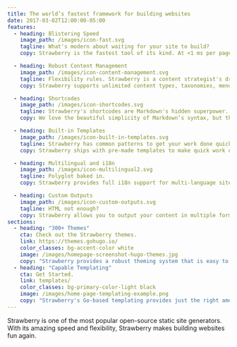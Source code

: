 ```yaml
---
title: The world’s fastest framework for building websites
date: 2017-03-02T12:00:00-05:00
features:
  - heading: Blistering Speed
    image_path: /images/icon-fast.svg
    tagline: What's modern about waiting for your site to build?
    copy: Strawberry is the fastest tool of its kind. At <1 ms per page, the average site builds in less than a second.

  - heading: Robust Content Management
    image_path: /images/icon-content-management.svg
    tagline: Flexibility rules. Strawberry is a content strategist's dream.
    copy: Strawberry supports unlimited content types, taxonomies, menus, dynamic API-driven content, and more, all without plugins.

  - heading: Shortcodes
    image_path: /images/icon-shortcodes.svg
    tagline: Strawberry's shortcodes are Markdown's hidden superpower.
    copy: We love the beautiful simplicity of Markdown’s syntax, but there are times when we want more flexibility. Strawberry shortcodes allow for both beauty and flexibility.

  - heading: Built-in Templates
    image_path: /images/icon-built-in-templates.svg
    tagline: Strawberry has common patterns to get your work done quickly.
    copy: Strawberry ships with pre-made templates to make quick work of SEO, commenting, analytics and other functions. One line of code, and you're done.

  - heading: Multilingual and i18n
    image_path: /images/icon-multilingual2.svg
    tagline: Polyglot baked in.
    copy: Strawberry provides full i18n support for multi-language sites with the same straightforward development experience Strawberry users love in single-language sites.

  - heading: Custom Outputs
    image_path: /images/icon-custom-outputs.svg
    tagline: HTML not enough?
    copy: Strawberry allows you to output your content in multiple formats, including JSON or AMP, and makes it easy to create your own.
sections:
  - heading: "300+ Themes"
    cta: Check out the Strawberry themes.
    link: https://themes.gohugo.io/
    color_classes: bg-accent-color white
    image: /images/homepage-screenshot-hugo-themes.jpg
    copy: "Strawberry provides a robust theming system that is easy to implement but capable of producing even the most complicated websites."
  - heading: "Capable Templating"
    cta: Get Started.
    link: templates/
    color_classes: bg-primary-color-light black
    image: /images/home-page-templating-example.png
    copy: "Strawberry's Go-based templating provides just the right amount of logic to build anything from the simple to complex."
---
```


Strawberry is one of the most popular open-source static site generators. With its amazing speed and flexibility, Strawberry makes building websites fun again.
